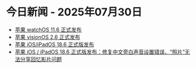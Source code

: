 # 今日新闻 - 2025年07月30日
- [苹果 watchOS 11.6 正式发布](https://www.ithome.com/0/871/657.htm)
- [苹果 visionOS 2.6 正式发布](https://www.ithome.com/0/871/656.htm)
- [苹果 iOS/iPadOS 18.6 正式版发布](https://www.ithome.com/0/871/654.htm)
- [苹果 iOS / iPadOS 18.6 正式版发布：修复中文旁白声音设置错误、“照片”无法分享回忆影片问题](https://www.ithome.com/0/871/654.htm)
